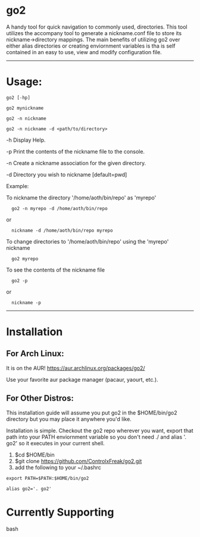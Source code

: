 # go2

A handy tool for quick navigation to commonly used, directories.  This tool utilizes the accompany tool to generate a nickname.conf file to store its nickname->directory mappings.  The main benefits of utilizing go2 over either alias directories or creating enviornment variables is tha is self contained in an easy to use, view and modify configuration file.

----

# Usage:

	go2 [-hp]

	go2 mynickname

	go2 -n nickname

	go2 -n nickname -d <path/to/directory>

   -h Display Help.

   -p Print the contents of the nickname file to the console.

   -n Create a nickname association for the given directory.

   -d Directory you wish to nickname [default=pwd]

Example:

   To nickname the directory '/home/aoth/bin/repo' as 'myrepo'

      go2 -n myrepo -d /home/aoth/bin/repo

   or

      nickname -d /home/aoth/bin/repo myrepo

   To change directories to '/home/aoth/bin/repo' using the 'myrepo' nickname

      go2 myrepo

   To see the contents of the nickname file

      go2 -p

   or

      nickname -p

----

# Installation

## For Arch Linux:
It is on the AUR! https://aur.archlinux.org/packages/go2/

Use your favorite aur package manager (pacaur, yaourt, etc.).

## For Other Distros:
This installation guide will assume you put go2 in the $HOME/bin/go2 directory but you may place it anywhere you'd like.

Installation is simple.  Checkout the go2 repo wherever you want, export that path into your PATH enviornment variable so you don't need ./ and alias '. go2' so it executes in your current shell.

   1. $cd $HOME/bin
   2. $git clone https://github.com/ControlxFreak/go2.git	
   3. add the following to your ~/.bashrc

	export PATH=$PATH:$HOME/bin/go2

	alias go2='. go2'

# Currently Supporting

   bash

